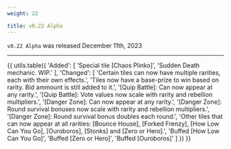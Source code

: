 ```yaml
---
weight: 22

title: v0.22 Alpha
---
```


`v0.22 Alpha` was released December 11th, 2023

----

{{ utils.table({
    'Added': [
        'Special tile [Chaos Plinko]',
        'Sudden Death mechanic. WIP.'
    ],
    'Changed': [
        'Certain tiles can now have multiple rarities, each with their own effects.',
        'Tiles now have a base-prize to win based on rarity. Bid ammount is still added to it.',
        '[Quip Battle]: Can now appear at any rarity.',
        '[Quip Battle]: Vote values now scale with rarity and rebellion multipliers.',
        '[Danger Zone]: Can now appear at any rarity.',
        '[Danger Zone]: Round survival bonuses now scale with rarity and rebellion multipliers.',
        '[Danger Zone]: Round survival bonus doubles each round.',
        'Other tiles that can now appear at all rarities: [Bounce House], [Forked Frenzy], [How Low Can You Go], [Ouroboros], [Stonks] and [Zero or Hero].',
        'Buffed [How Low Can You Go]',
        'Buffed [Zero or Hero]',
        'Buffed [Ouroboros]'
    ]
}) }}